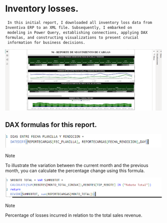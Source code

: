 # **Inventory losses**.

     In this initial report, I downloaded all inventory loss data from Inventiva ERP to an XML file. Subsequently, I embarked on
     modeling in Power Query, establishing connections, applying DAX formulas, and constructing visualizations to present crucial
     information for business decisions.

![alt text](image.png)

## DAX formulas for this report.

![alt text](image-3.png)

> [!NOTE]
> To illustrate the variation between the current month and the previous month, you can calculate the percentage change using
 this formula.

![alt text](image-2.png)

> [!NOTE]
> Percentage of losses incurred in relation to the total sales revenue.